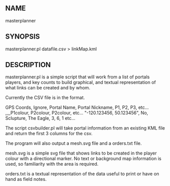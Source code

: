 ## NAME
masterplanner

## SYNOPSIS
masterplanner.pl datafile.csv > linkMap.kml

## DESCRIPTION
masterplanner.pl is a simple script that will work from a list of portals 
players, and key counts to build graphical, and textual representation of what
links can be created and by whom.

Currently the CSV file is in the format.

GPS Coords, Ignore, Portal Name, Portal Nickname, P1, P2, P3, etc...
,,,,P1colour, P2colour, P2colour, etc...
"-120.123456, 50.123456", No, Sclupture, The Eagle, 3, 6, 1
etc...

The script csvbuilder.pl will take portal information from an existing KML file
and return the first 3 columns for the csv.

The program will also output a mesh.svg file and a orders.txt file.

mesh.svg is a simple svg file that shows links to be created in the player 
colour with a directional marker. No text or background map information is 
used, so familiarity with the area is required.

orders.txt is a textual representation of the data useful to print or have on
hand as field notes.
